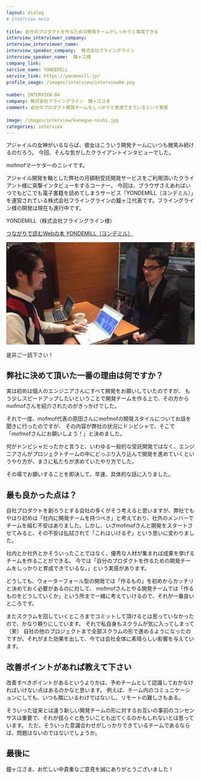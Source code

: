 ```yaml
---
layout: dialog
# Interview meta

title: 自分のプロダクトを作るための開発チームがしっかりと育成できる
interview_interviewer_company:
interview_interviewer_name:
interview_speaker_company:  株式会社フライングライン
interview_speaker_name:  鐘ヶ江様
company_link:
sercive_name: YONDEMILL
service_link: https://yondemill.jp/
profile_image: /images/interview/interview04.png

number: INTERVIEW.04
company: 株式会社フライングライン　鐘ヶ江さま
comment: 自分のプロダクト開発チームをしっかりと育成できているという実感

image: /images/interview/kanegae-nishi.jpg
categories: interview
---
```


アジャイルの女神がいるならば、彼女はこういう開発チームにいつも微笑み続けるのだろう。
今回、そんな気がしたクライアントインタビューでした。

mofmofマーケターのニシイです。

アジャイル開発を軸とした弊社の月額制受託開発サービスをご利用頂いたクライアント様に突撃インタビューをするコーナー。
今回は、ブラウザさえあればいつでもどこでも電子書籍を読めてしまうサービス「YONDEMILL（ヨンデミル）」を運営されている株式会社フライングラインの鐘ヶ江代表です。フライングライン様の開発は現在も進行中です。

YONDEMILL（株式会社フライングライン様）

[つながりで読むWebの本 YONDEMILL（ヨンデミル）](https://yondemill.jp/)

![鐘ヶ江代表(右)、ニシイ(左)](/images/interview/kanegae-nishi.jpg)

是非ご一読下さい！

## 弊社に決めて頂いた一番の理由は何ですか？

実は初めは個人のエンジニアさんにすべて開発をお願いしていたのですが、 もう少しスピードアップしたいということで開発チームを作る上で、その方からmofmofさんを紹介されたのがきっかけでした。

それで一度、mofmof代表の原田さんにmofmofの開発スタイルについてお話を聞きに行ったのですが、 その内容が弊社の状況にドンピシャで、そこで「mofmofさんにお願いしよう！」と決めました。

何がドンピシャだったかと言うと、いわゆる一般的な受託開発ではなく、エンジニアさんがプロジェクトチームの中にどっぷり入り込んで開発を進めていくというやり方が、まさに私たちが求めていたやり方でした。

その場でお願いすることを即決して、早速、具体的な話に入りました。

## 最も良かった点は？

自社プロダクトを創ろうとする会社の多くがそう考えると思いますが、弊社でもやはり初めは「社内に開発チームを持つべき」と考えており、社外のメンバーでチームを組む不安はありました。しかし、いざmofmofさんと開発をスタートさせてみると、その不安は払拭されて「これはいけるぞ」という思いに変わりました。

社内とか社外とかそういったことではなく、優秀な人材が集まれば成果を挙げるチームを作ることができる。 今では「自分のプロダクトを作るための開発チームをしっかりと育成できているな。」という実感があります。

どうしても、ウォーターフォール型の開発では「作るもの」を初めからカッチリと決めておく必要があるのに対して、 mofmofさんとやる開発チームでは「作るものをどうしていくか」という所まで一緒に考えていけるので、それが一番良いところです。

またスクラムを回していくところまでコミットして頂けるとは思っていなかったので、かなり頼りにしています。
それで私自身もスクラムが気に入ってしまって（笑）
自社の他のプロジェクトまで全部スクラムの形で進めるようになったのですが、それがまた効果を出して、今では会社全体に素晴らしい影響を与えています。

## 改善ポイントがあれば教えて下さい

改善すべきポイントがあるというよりかは、予めチームとして認識しておかなければいけない点はあるのかなと思います。 例えば、チーム内のコミュニケーションにしても、いつも隣にいるわけではないし、リモートの難しさもある。

そういった従来とは違う新しい開発チームの形に対するお互いの事前のコンセンサスは重要で、それが揺らぐと危ういことも出てくるのかもしれないとは思っています。 ただ、そういった意識合わせがしっかりできているチームであるならば、問題はないのではないでしょうか。

## 最後に

鐘ヶ江さま、お忙しい中貴重なご意見を誠にありがとうございました！
